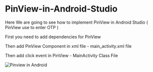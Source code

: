 # PinView-in-Android-Studio

Here We are going to see how to implement PinView in Android Studio ( PinView use to enter OTP  )

First you need to add dependencies for PinView 

Then add PinView Component in xml file - main_activity.xml file

Then add click event in PinView - MainActivity Class File

![Pinview in Android](https://user-images.githubusercontent.com/55083861/104416422-c9dd1a80-5599-11eb-8cb7-3d86035055ac.jpeg)
